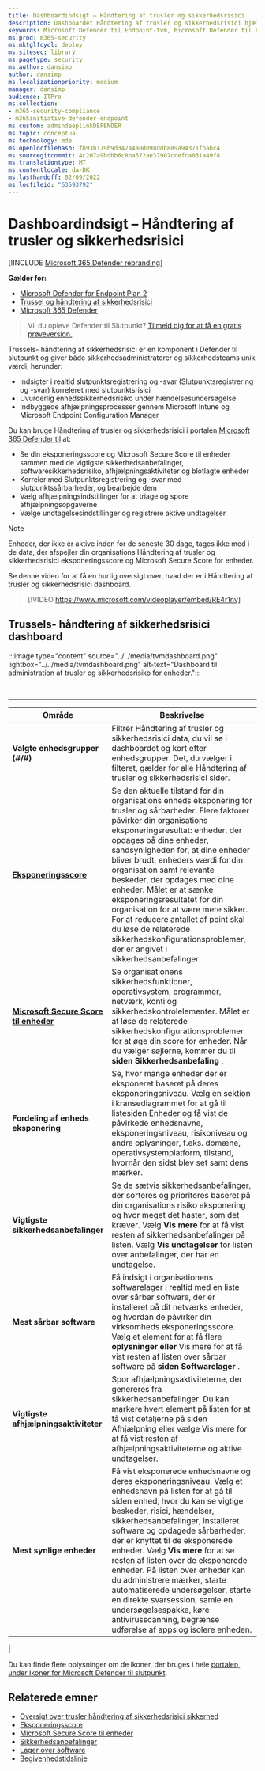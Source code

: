 ```yaml
---
title: Dashboardindsigt – Håndtering af trusler og sikkerhedsrisici
description: Dashboardet Håndtering af trusler og sikkerhedsrisici hjælpe SecOps og sikkerhedsadministratorer med at håndtere cybertrusler og opbygge deres organisations sikkerhedsrobusthed.
keywords: Microsoft Defender til Endpoint-tvm, Microsoft Defender til Endpoint-tvm-dashboard, trussel & håndtering af sikkerhedsrisici, Håndtering af trusler og sikkerhedsrisici, risikobaseret trussel & håndtering af sikkerhedsrisici , sikkerhedskonfiguration, Microsoft Secure Score til enheder, eksponeringsscore
ms.prod: m365-security
ms.mktglfcycl: deploy
ms.sitesec: library
ms.pagetype: security
ms.author: dansimp
author: dansimp
ms.localizationpriority: medium
manager: dansimp
audience: ITPro
ms.collection:
- m365-security-compliance
- m365initiative-defender-endpoint
ms.custom: admindeeplinkDEFENDER
ms.topic: conceptual
ms.technology: mde
ms.openlocfilehash: fb93b179b9d342a4a0d098ddb889a94371fbabc4
ms.sourcegitcommit: 4c207a9bdbb6c8ba372ae37907ccefca031a49f8
ms.translationtype: MT
ms.contentlocale: da-DK
ms.lasthandoff: 02/09/2022
ms.locfileid: "63593792"
---
```

# <a name="dashboard-insights---threat-and-vulnerability-management"></a>Dashboardindsigt – Håndtering af trusler og sikkerhedsrisici

[!INCLUDE [Microsoft 365 Defender rebranding](../../includes/microsoft-defender.md)]

**Gælder for:**

- [Microsoft Defender for Endpoint Plan 2](https://go.microsoft.com/fwlink/p/?linkid=2154037)
- [Trussel og håndtering af sikkerhedsrisici](next-gen-threat-and-vuln-mgt.md)
- [Microsoft 365 Defender](https://go.microsoft.com/fwlink/?linkid=2118804)

> Vil du opleve Defender til Slutpunkt? [Tilmeld dig for at få en gratis prøveversion.](https://signup.microsoft.com/create-account/signup?products=7f379fee-c4f9-4278-b0a1-e4c8c2fcdf7e&ru=https://aka.ms/MDEp2OpenTrial?ocid=docs-wdatp-portaloverview-abovefoldlink)

Trussels- håndtering af sikkerhedsrisici er en komponent i Defender til slutpunkt og giver både sikkerhedsadministratorer og sikkerhedsteams unik værdi, herunder:

- Indsigter i realtid slutpunktsregistrering og -svar (Slutpunktsregistrering og -svar) korreleret med slutpunktsrisici
- Uvurderlig enhedssikkerhedsrisiko under hændelsesundersøgelse
- Indbyggede afhjælpningsprocesser gennem Microsoft Intune og Microsoft Endpoint Configuration Manager

Du kan bruge Håndtering af trusler og sikkerhedsrisici i portalen <a href="https://go.microsoft.com/fwlink/p/?linkid=2077139" target="_blank">Microsoft 365 Defender til</a> at:

- Se din eksponeringsscore og Microsoft Secure Score til enheder sammen med de vigtigste sikkerhedsanbefalinger, softwaresikkerhedsrisiko, afhjælpningsaktiviteter og blotlagte enheder
- Korreler med Slutpunktsregistrering og -svar med slutpunktssårbarheder, og bearbejde dem
- Vælg afhjælpningsindstillinger for at triage og spore afhjælpningsopgaverne
- Vælge undtagelsesindstillinger og registrere aktive undtagelser

> [!NOTE]
> Enheder, der ikke er aktive inden for de seneste 30 dage, tages ikke med i de data, der afspejler din organisations Håndtering af trusler og sikkerhedsrisici eksponeringsscore og Microsoft Secure Score for enheder.

Se denne video for at få en hurtig oversigt over, hvad der er i Håndtering af trusler og sikkerhedsrisici dashboard.

> [!VIDEO https://www.microsoft.com/videoplayer/embed/RE4r1nv]

## <a name="threat-and-vulnerability-management-dashboard"></a>Trussels- håndtering af sikkerhedsrisici dashboard

:::image type="content" source="../../media/tvmdashboard.png" lightbox="../../media/tvmdashboard.png" alt-text="Dashboard til administration af trusler og sikkerhedsrisiko for enheder.":::

<br>

****

|Område|Beskrivelse|
|---|---|
|**Valgte enhedsgrupper (#/#)**|Filtrer Håndtering af trusler og sikkerhedsrisici data, du vil se i dashboardet og kort efter enhedsgrupper. Det, du vælger i filteret, gælder for alle Håndtering af trusler og sikkerhedsrisici sider.|
|[**Eksponeringsscore**](tvm-exposure-score.md)|Se den aktuelle tilstand for din organisations enheds eksponering for trusler og sårbarheder. Flere faktorer påvirker din organisations eksponeringsresultat: enheder, der opdages på dine enheder, sandsynligheden for, at dine enheder bliver brudt, enheders værdi for din organisation samt relevante beskeder, der opdages med dine enheder. Målet er at sænke eksponeringsresultatet for din organisation for at være mere sikker. For at reducere antallet af point skal du løse de relaterede sikkerhedskonfigurationsproblemer, der er angivet i sikkerhedsanbefalinger.|
|[**Microsoft Secure Score til enheder**](tvm-microsoft-secure-score-devices.md)|Se organisationens sikkerhedsfunktioner, operativsystem, programmer, netværk, konti og sikkerhedskontrolelementer. Målet er at løse de relaterede sikkerhedskonfigurationsproblemer for at øge din score for enheder. Når du vælger søjlerne, kommer du til **siden Sikkerhedsanbefaling** .|
|**Fordeling af enheds eksponering**|Se, hvor mange enheder der er eksponeret baseret på deres eksponeringsniveau. Vælg en sektion i kransediagrammet for at gå til  listesiden Enheder og få vist de påvirkede enhedsnavne, eksponeringsniveau, risikoniveau og andre oplysninger, f.eks. domæne, operativsystemplatform, tilstand, hvornår den sidst blev set samt dens mærker.|
|**Vigtigste sikkerhedsanbefalinger**|Se de sætvis sikkerhedsanbefalinger, der sorteres og prioriteres baseret på din organisations risiko eksponering og hvor meget det haster, som det kræver. Vælg **Vis mere** for at få vist resten af sikkerhedsanbefalinger på listen. Vælg **Vis undtagelser** for listen over anbefalinger, der har en undtagelse.|
|**Mest sårbar software**|Få indsigt i organisationens softwarelager i realtid med en liste over sårbar software, der er installeret på dit netværks enheder, og hvordan de påvirker din virksomheds eksponeringsscore. Vælg et element for at få flere **oplysninger eller** Vis mere for at få vist resten af listen over sårbar software på **siden Softwarelager** .|
|**Vigtigste afhjælpningsaktiviteter**|Spor afhjælpningsaktiviteterne, der genereres fra sikkerhedsanbefalinger. Du kan markere hvert element på listen for at få vist detaljerne på siden  Afhjælpning eller vælge Vis mere  for at få vist resten af afhjælpningsaktiviteterne og aktive undtagelser.|
|**Mest synlige enheder**|Få vist eksponerede enhedsnavne og deres eksponeringsniveau. Vælg et enhedsnavn på listen for at gå til siden enhed, hvor du kan se vigtige beskeder, risici, hændelser, sikkerhedsanbefalinger, installeret software og opdagede sårbarheder, der er knyttet til de eksponerede enheder. Vælg **Vis mere** for at se resten af listen over de eksponerede enheder. På listen over enheder kan du administrere mærker, starte automatiserede undersøgelser, starte en direkte svarsession, samle en undersøgelsespakke, køre antivirusscanning, begrænse udførelse af apps og isolere enheden.|
|

Du kan finde flere oplysninger om de ikoner, der bruges i hele [portalen, under Ikoner for Microsoft Defender til slutpunkt](portal-overview.md#microsoft-defender-for-endpoint-icons).

## <a name="related-topics"></a>Relaterede emner

- [Oversigt over trusler håndtering af sikkerhedsrisici sikkerhed](next-gen-threat-and-vuln-mgt.md)
- [Eksponeringsscore](tvm-exposure-score.md)
- [Microsoft Secure Score til enheder](tvm-microsoft-secure-score-devices.md)
- [Sikkerhedsanbefalinger](tvm-security-recommendation.md)
- [Lager over software](tvm-software-inventory.md)
- [Begivenhedstidslinje](threat-and-vuln-mgt-event-timeline.md)
